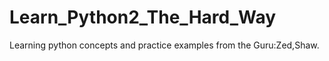# Learn_Python2_The_Hard_Way
Learning python concepts and practice examples from the Guru:Zed,Shaw.
